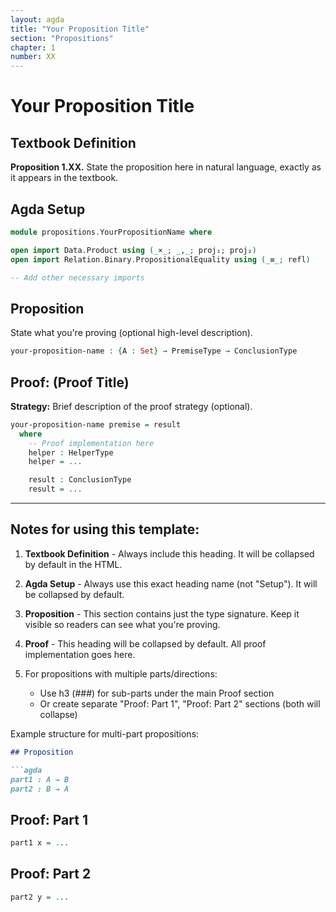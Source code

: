 ```yaml
---
layout: agda
title: "Your Proposition Title"
section: "Propositions"
chapter: 1
number: XX
---
```


# Your Proposition Title

## Textbook Definition

**Proposition 1.XX.** State the proposition here in natural language, exactly as it appears in the textbook.

## Agda Setup

```agda
module propositions.YourPropositionName where

open import Data.Product using (_×_; _,_; proj₁; proj₂)
open import Relation.Binary.PropositionalEquality using (_≡_; refl)

-- Add other necessary imports
```

## Proposition

State what you're proving (optional high-level description).

```agda
your-proposition-name : {A : Set} → PremiseType → ConclusionType
```

## Proof:  (Proof Title)

**Strategy:** Brief description of the proof strategy (optional).

```agda
your-proposition-name premise = result
  where
    -- Proof implementation here
    helper : HelperType
    helper = ...

    result : ConclusionType
    result = ...
```

---

## Notes for using this template:

1. **Textbook Definition** - Always include this heading. It will be collapsed by default in the HTML.

2. **Agda Setup** - Always use this exact heading name (not "Setup"). It will be collapsed by default.

3. **Proposition** - This section contains just the type signature. Keep it visible so readers can see what you're proving.

4. **Proof** - This heading will be collapsed by default. All proof implementation goes here.

5. For propositions with multiple parts/directions:
   - Use h3 (###) for sub-parts under the main Proof section
   - Or create separate "Proof: Part 1", "Proof: Part 2" sections (both will collapse)

Example structure for multi-part propositions:

```markdown
## Proposition

```agda
part1 : A → B
part2 : B → A
```

## Proof: Part 1

```agda
part1 x = ...
```

## Proof: Part 2

```agda
part2 y = ...
```